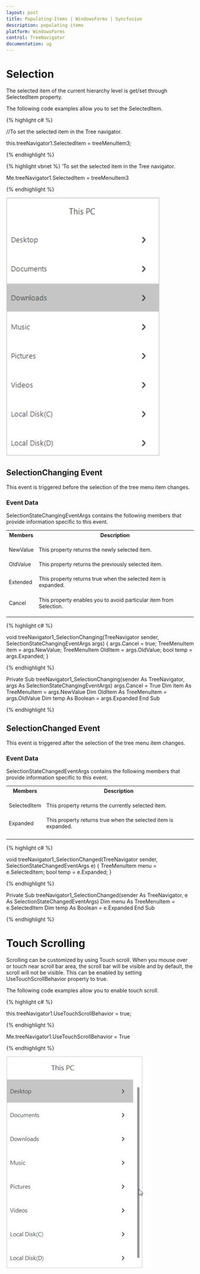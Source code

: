 ```yaml
---
layout: post
title: Populating-Items | WindowsForms | Syncfusion
description: populating items
platform: WindowsForms
control: TreeNavigator 
documentation: ug
---
```


# Selection

The selected item of the current hierarchy level is get/set through SelectedItem property.

The following code examples allow you to set the SelectedItem.


{% highlight c# %}

//To set the selected item in the Tree navigator.

this.treeNavigator1.SelectedItem = treeMenuItem3;


{% endhighlight %}

{% highlight vbnet %}
‘To set the selected item in the Tree navigator.

Me.treeNavigator1.SelectedItem = treeMenuItem3

{% endhighlight %}


![](Concept-and-Features_images/SelectedItem.png)

## SelectionChanging Event
This event is triggered before the selection of the tree menu item changes.

### Event Data

SelectionStateChangingEventArgs contains the following members that provide information specific to this event.          

<table>
<tr>
<th>
Members<br/><br/></th><th>
Description<br/><br/></th></tr>
<tr>
<td>
NewValue<br/><br/></td><td>
This property returns the newly selected item.<br/><br/></td></tr>
<tr>
<td>
OldValue<br/><br/></td><td>
This property returns the previously selected item.<br/><br/></td></tr>
<tr>
<td>
Extended<br/><br/></td><td>
This property returns true when the selected item is expanded.<br/><br/></td></tr>
<tr>
<td>
Cancel<br/><br/></td><td>
This property enables you to avoid particular item from Selection.<br/><br/></td></tr>
</table>



{% highlight c# %}

void treeNavigator1_SelectionChanging(TreeNavigator sender, SelectionStateChangingEventArgs args)
   {
       args.Cancel = true;
       TreeMenuItem item = args.NewValue;
        TreeMenuItem OldItem = args.OldValue;
       bool temp = args.Expanded;
   }

{% endhighlight %}

Private Sub treeNavigator1_SelectionChanging(sender As TreeNavigator, args As SelectionStateChangingEventArgs)
        args.Cancel = True
        Dim item As TreeMenuItem = args.NewValue
        Dim OldItem As TreeMenuItem = args.OldValue
        Dim temp As Boolean = args.Expanded
End Sub

{% endhighlight %}

## SelectionChanged Event
This event is triggered after the selection of the tree menu item changes.

###  Event Data
SelectionStateChangedEventArgs contains the following members that provide information specific to this event.

<table>
<tr>
<th>
Members<br/><br/></th><th>
Description<br/><br/></th></tr>
<tr>
<td>
SelectedItem<br/><br/></td><td>
This property returns the currently selected item.<br/><br/></td></tr>
<tr>
<td>
Expanded<br/><br/></td><td>
This property returns true when the selected item is expanded.<br/><br/></td></tr>
<tr>
<td>
</table>


{% highlight c# %}

void treeNavigator1_SelectionChanged(TreeNavigator sender, SelectionStateChangedEventArgs e)
    {
        TreeMenuItem menu = e.SelectedItem;
        bool temp = e.Expanded;
    }


{% endhighlight %}

Private Sub treeNavigator1_SelectionChanged(sender As TreeNavigator, e As SelectionStateChangedEventArgs)
   Dim menu As TreeMenuItem = e.SelectedItem
   Dim temp As Boolean = e.Expanded
End Sub

{% endhighlight %}

# Touch Scrolling
Scrolling can be customized by using Touch scroll. When you mouse over or touch near scroll bar area, the scroll bar will be visible and by default, the scroll will not be visible. This can be enabled by setting UseTouchScrollBehavior property to true.

The following code examples allow you to enable touch scroll.

{% highlight c# %}

this.treeNavigator1.UseTouchScrollBehavior = true;

{% endhighlight %}

Me.treeNavigator1.UseTouchScrollBehavior = True

{% endhighlight %}


![](Concept-and-Features_images/UseScroll1.png)

